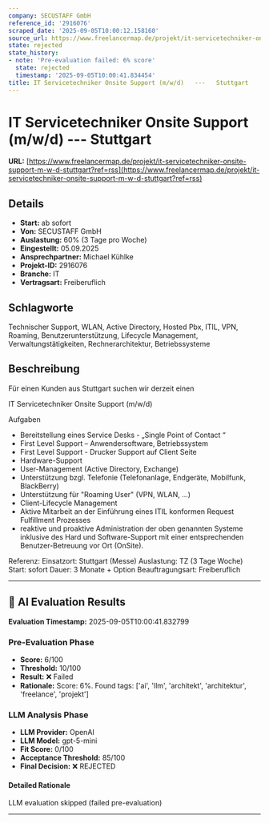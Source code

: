 ```yaml
---
company: SECUSTAFF GmbH
reference_id: '2916076'
scraped_date: '2025-09-05T10:00:12.158160'
source_url: https://www.freelancermap.de/projekt/it-servicetechniker-onsite-support-m-w-d-stuttgart?ref=rss
state: rejected
state_history:
- note: 'Pre-evaluation failed: 6% score'
  state: rejected
  timestamp: '2025-09-05T10:00:41.834454'
title: IT Servicetechniker Onsite Support (m/w/d)   ---   Stuttgart
---
```



# IT Servicetechniker Onsite Support (m/w/d)   ---   Stuttgart
**URL:** [https://www.freelancermap.de/projekt/it-servicetechniker-onsite-support-m-w-d-stuttgart?ref=rss](https://www.freelancermap.de/projekt/it-servicetechniker-onsite-support-m-w-d-stuttgart?ref=rss)
## Details
- **Start:** ab sofort
- **Von:** SECUSTAFF GmbH
- **Auslastung:** 60% (3 Tage pro Woche)
- **Eingestellt:** 05.09.2025
- **Ansprechpartner:** Michael Kühlke
- **Projekt-ID:** 2916076
- **Branche:** IT
- **Vertragsart:** Freiberuflich

## Schlagworte
Technischer Support, WLAN, Active Directory, Hosted Pbx, ITIL, VPN, Roaming, Benutzerunterstützung, Lifecycle Management, Verwaltungstätigkeiten, Rechnerarchitektur, Betriebssysteme

## Beschreibung
Für einen Kunden aus Stuttgart suchen wir derzeit einen

IT Servicetechniker Onsite Support (m/w/d)

Aufgaben
- Bereitstellung eines Service Desks - „Single Point of Contact “
- First Level Support – Anwendersoftware, Betriebssystem
- First Level Support - Drucker Support auf Client Seite
- Hardware-Support
- User-Management (Active Directory, Exchange)
- Unterstützung bzgl. Telefonie (Telefonanlage, Endgeräte, Mobilfunk, BlackBerry)
- Unterstützung für "Roaming User" (VPN, WLAN, ...)
- Client-Lifecycle Management
- Aktive Mitarbeit an der Einführung eines ITIL konformen Request Fulfillment Prozesses
- reaktive und proaktive Administration der oben genannten Systeme inklusive des Hard und
Software-Support mit einer entsprechenden Benutzer-Betreuung vor Ort (OnSite).

Referenz:
Einsatzort: Stuttgart (Messe)
Auslastung: TZ (3 Tage Woche)
Start: sofort
Dauer: 3 Monate + Option
Beauftragungsart: Freiberuflich

---

## 🤖 AI Evaluation Results

**Evaluation Timestamp:** 2025-09-05T10:00:41.832799

### Pre-Evaluation Phase
- **Score:** 6/100
- **Threshold:** 10/100
- **Result:** ❌ Failed
- **Rationale:** Score: 6%. Found tags: ['ai', 'llm', 'architekt', 'architektur', 'freelance', 'projekt']

### LLM Analysis Phase
- **LLM Provider:** OpenAI
- **LLM Model:** gpt-5-mini
- **Fit Score:** 0/100
- **Acceptance Threshold:** 85/100
- **Final Decision:** ❌ REJECTED

#### Detailed Rationale
LLM evaluation skipped (failed pre-evaluation)

---
